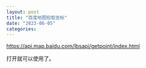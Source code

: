 ```yaml
---
layout: post
title: "百度地图拾取坐标"
date: "2023-06-05"
categories: 
---
```

<p><a href="https://api.map.baidu.com/lbsapi/getpoint/index.html">https://api.map.baidu.com/lbsapi/getpoint/index.html</a></p>
<p>打开就可以使用了。</p>
